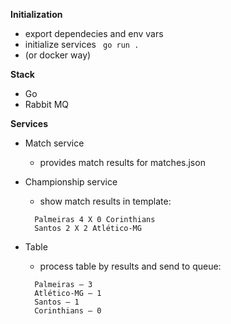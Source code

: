 **Initialization**
* export dependecies and env vars
* initialize services ` go run .`
* (or docker way)

**Stack**
* Go
* Rabbit MQ

**Services**
* Match service
    * provides match results for matches.json  

* Championship service 
  * show match results in template:
  ```
    Palmeiras 4 X 0 Corinthians
    Santos 2 X 2 Atlético-MG
  ```

* Table 
    * process table by results and send to queue:
  ```
    Palmeiras — 3
    Atlético-MG — 1
    Santos — 1
    Corinthians — 0
  ```
